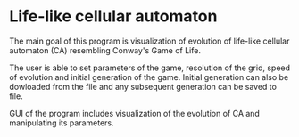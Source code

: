 # Life-like cellular automaton

The main goal of this program is visualization of evolution of life-like cellular automaton (CA) resembling
Conway's Game of Life. 

The user is able to set parameters of the game, resolution of the grid, speed of evolution and initial generation 
of the game. Initial generation can also be dowloaded from the file and any subsequent generation can be saved to file.

GUI of the program includes visualization of the evolution of CA and manipulating its parameters.